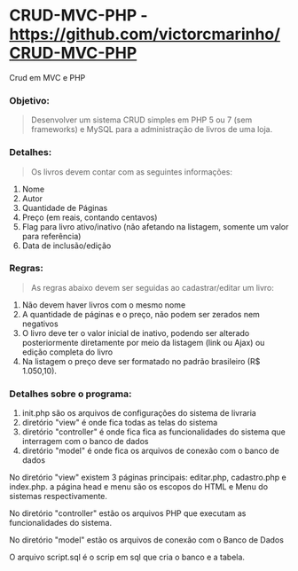 # CRUD-MVC-PHP - https://github.com/victorcmarinho/CRUD-MVC-PHP
Crud em MVC e PHP
### Objetivo: 

>Desenvolver um sistema CRUD simples em PHP 5 ou 7 (sem frameworks) e MySQL para a administração de livros de uma loja.

### Detalhes:

>Os livros devem contar com as seguintes informações:

1. Nome
2. Autor
3. Quantidade de Páginas
4. Preço (em reais, contando centavos)
5. Flag para livro ativo/inativo (não afetando na listagem, somente um valor para referência)
6. Data de inclusão/edição

### Regras: 

>As regras abaixo devem ser seguidas ao cadastrar/editar um livro:

1. Não devem haver livros com o mesmo nome
2. A quantidade de páginas e o preço, não podem ser zerados nem negativos
3. O livro deve ter o valor inicial de inativo, podendo ser alterado posteriormente diretamente por meio da listagem (link ou Ajax) ou edição completa do livro
4. Na listagem o preço deve ser formatado no padrão brasileiro (R$ 1.050,10).


### Detalhes sobre o programa:

1.  init.php são os arquivos de configurações do sistema de livraria
2.  diretório "view" é onde fica todas as telas do sistema
3.  diretório "controller" é onde fica fica as funcionalidades do sistema que interragem com o banco de dados
4.  diretório "model" é onde fica os arquivos de conexão com o banco de dados

No diretório "view" existem 3 páginas principais: editar.php, cadastro.php e index.php. a página head e menu são os escopos do HTML e Menu do sistemas respectivamente.

No diretório "controller" estão os arquivos PHP que executam as funcionalidades do sistema.

No diretório "model" estão os arquivos de conexão com o Banco de Dados

O arquivo script.sql é o scrip em sql que cria o banco e a tabela.
